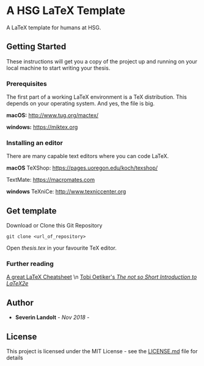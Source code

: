 # A HSG LaTeX Template

A LaTeX template for humans at HSG.

## Getting Started

These instructions will get you a copy of the project up and running on your local machine to start writing your thesis.

### Prerequisites
The first part of a working LaTeX environment is a TeX distribution. This depends on your operating system. And yes, the file is big.

**macOS:**
http://www.tug.org/mactex/

**windows:**
https://miktex.org

### Installing an editor

There are many capable text editors where you can code LaTeX.

**macOS**
TeXShop: https://pages.uoregon.edu/koch/texshop/

TextMate: https://macromates.com

**windows**
TeXniCe: http://www.texniccenter.org

## Get template

Download or Clone this Git Repository

```
git clone <url_of_repository>
```

Open *thesis.tex* in your favourite TeX editor.

### Further reading

[A great LaTeX Cheatsheet](https://wch.github.io/latexsheet/) \n
[Tobi Oetiker's *The not so Short Introduction to LaTeX2e*](https://tobi.oetiker.ch/lshort/lshort.pdf)

## Author

* **Severin Landolt** - *Nov 2018* -

## License

This project is licensed under the MIT License - see the [LICENSE.md](https://github.com/severinlandolt/hsg-latex-template/blob/master/LICENSE) file for details
